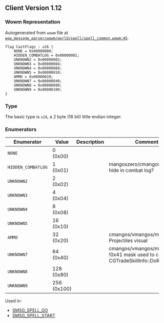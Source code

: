## Client Version 1.12

### Wowm Representation

Autogenerated from `wowm` file at [`wow_message_parser/wowm/world/spell/spell_common.wowm:45`](https://github.com/gtker/wow_messages/tree/main/wow_message_parser/wowm/world/spell/spell_common.wowm#L45).

```rust,ignore
flag CastFlags : u16 {
    NONE = 0x00000000;
    HIDDEN_COMBATLOG = 0x00000001;
    UNKNOWN2 = 0x00000002;
    UNKNOWN3 = 0x00000004;
    UNKNOWN4 = 0x00000008;
    UNKNOWN5 = 0x00000010;
    AMMO = 0x00000020;
    UNKNOWN7 = 0x00000040;
    UNKNOWN8 = 0x00000080;
    UNKNOWN9 = 0x00000100;
}
```
### Type
The basic type is `u16`, a 2 byte (16 bit) little endian integer.
### Enumerators
| Enumerator | Value  | Description | Comment |
| --------- | -------- | ----------- | ------- |
| `NONE` | 0 (0x00) |  |  |
| `HIDDEN_COMBATLOG` | 1 (0x01) |  | mangoszero/cmangos/vmangos: hide in combat log? |
| `UNKNOWN2` | 2 (0x02) |  |  |
| `UNKNOWN3` | 4 (0x04) |  |  |
| `UNKNOWN4` | 8 (0x08) |  |  |
| `UNKNOWN5` | 16 (0x10) |  |  |
| `AMMO` | 32 (0x20) |  | cmangos/vmangos/mangoszero: Projectiles visual |
| `UNKNOWN7` | 64 (0x40) |  | cmangos/vmangos/mangoszero: !0x41 mask used to call CGTradeSkillInfo::DoRecast |
| `UNKNOWN8` | 128 (0x80) |  |  |
| `UNKNOWN9` | 256 (0x100) |  |  |

Used in:
* [SMSG_SPELL_GO](smsg_spell_go.md)
* [SMSG_SPELL_START](smsg_spell_start.md)
